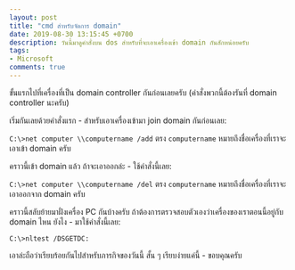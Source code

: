```yaml
---
layout: post
title: "cmd สำหรับจัดการ domain"
date: 2019-08-30 13:15:45 +0700
description: วันนี้มาดูคำสั่งบน dos สำหรับที่จะเอาเครื่องเข้า domain กันสักหน่อยครับ
tags:
- Microsoft
comments: true
---
```

ขั้นแรกไปที่เครื่องที่เป็น domain controller กันก่อนเลยครับ (คำสั่งพวกนี้ต้องรันที่ domain controller นะครับ)

เริ่มกันเลยด้วยคำสั่งแรก - สำหรับเอาเครื่องเข้ามา join domain กันก่อนเลย:

`C:\>net computer \\computername /add` ตรง `computername` หมายถึงชื่อเครื่องที่เราจะเอาเข้า domain ครับ

คราวนี้เข้า domain แล้ว ถ้าจะเอาออกล่ะ - ใช้คำสั่งนี้เลย:

`C:\>net computer \\computername /del` ตรง `computername` หมายถึงชื่อเครื่องที่เราจะเอาออกจาก domain ครับ

คราวนี้สลับย้ายมาฝั่งเครื่อง PC กันบ้างครับ ถ้าต้องการตรวจสอบตัวเองว่าเครื่องของเราตอนนี้อยู่กับ domain ไหน ยังไง - มาใช้คำสั่งนี้เลย:

`C:\>nltest /DSGETDC:`

เอาล่ะถือว่าเรียบร้อยกันไปสำหรับภารกิจของวันนี้ สั้น ๆ เรียบง่ายแค่นี้ - ขอบคุณครับ
